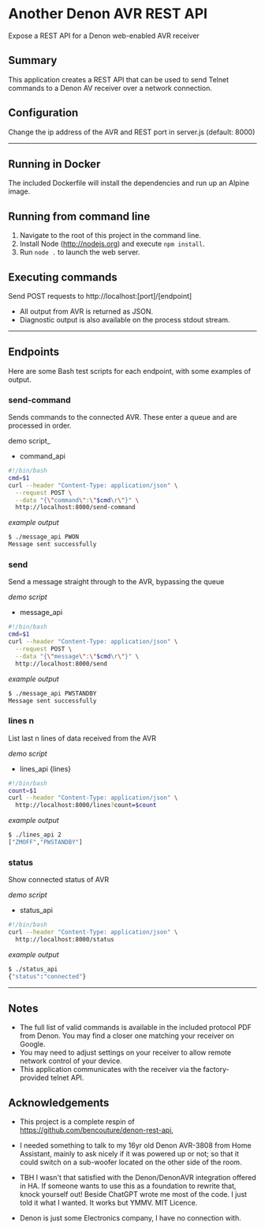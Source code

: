 # Another Denon AVR REST API

Expose a REST API for a Denon web-enabled AVR receiver

## Summary
This application creates a REST API that can be used to send Telnet commands to a Denon AV receiver over
a network connection.

## Configuration
Change the ip address of the AVR and REST port in server.js (default: 8000) 

***

## Running in Docker
The included Dockerfile will install the dependencies and run up an Alpine image.

## Running from command line
1) Navigate to the root of this project in the command line.
1) Install Node (http://nodejs.org) and execute `npm install`. 
2) Run `node .` to launch the web server.

## Executing commands
Send POST requests to http://localhost:[port]/[endpoint]
- All output from AVR is returned as JSON.
- Diagnostic output is also available on the process stdout stream.

***

## Endpoints
Here are some Bash test scripts for each endpoint, with some examples of output.

### send-command
Sends commands to the connected AVR. These enter a queue and are processed in order.

demo script_
- command_api
``` bash
#!/bin/bash
cmd=$1
curl --header "Content-Type: application/json" \
  --request POST \
  --data "{\"command\":\"$cmd\r\"}" \
  http://localhost:8000/send-command
```
_example output_
``` bash
$ ./message_api PWON
Message sent successfully
```

### send
Send a message straight through to the AVR, bypassing the queue

_demo script_
- message_api
``` bash
#!/bin/bash
cmd=$1
curl --header "Content-Type: application/json" \
  --request POST \
  --data "{\"message\":\"$cmd\r\"}" \
  http://localhost:8000/send
```
_example output_
``` bash
$ ./message_api PWSTANDBY
Message sent successfully
```

### lines n
List last n lines of data received from the AVR

_demo script_
- lines_api {lines}
``` bash
#!/bin/bash
count=$1
curl --header "Content-Type: application/json" \
  http://localhost:8000/lines?count=$count
```
_example output_
``` bash
$ ./lines_api 2
["ZMOFF","PWSTANDBY"]
```

### status
Show connected status of AVR

_demo script_
- status_api
``` bash
#!/bin/bash
curl --header "Content-Type: application/json" \
  http://localhost:8000/status
```
_example output_
``` bash
$ ./status_api
{"status":"connected"}
```
***

## Notes
- The full list of valid commands is available in the included protocol PDF from Denon. You may
find a closer one matching your receiver on Google.
- You may need to adjust settings on your receiver to allow remote network control of your device.
- This application communicates with the receiver via the factory-provided telnet API.

## Acknowledgements
- This project is a complete respin of https://github.com/bencouture/denon-rest-api,
- I needed something to talk to my 16yr old Denon AVR-3808 from Home Assistant, mainly to ask nicely
  if it was powered up or not; so that it could switch on a sub-woofer located on the other side of the room.

- TBH I wasn't that satisfied with the Denon/DenonAVR integration offered in HA. If someone wants to
  use this as a foundation to rewrite that, knock yourself out! Beside ChatGPT wrote me most of the code.
  I just told it what I wanted. It works but YMMV. MIT Licence.

- Denon is just some Electronics company, I have no connection with.
